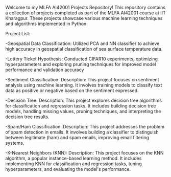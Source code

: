 Welcome to my MLFA AI42001 Projects Repository! This repository contains a collection of projects completed as part of the MLFA AI42001 course at IIT Kharagpur. These projects showcase various machine learning techniques and algorithms implemented in Python.

Project List:

-Geospatial Data Classification: Utilized PCA and NN classifier to achieve high accuracy in geospatial classification of sea
 surface temperature data.

 
-Lottery Ticket Hypothesis: Conducted CIFAR10 experiments, optimizing hyperparameters and exploring pruning
 techniques for improved model performance and validation accuracy

-Sentiment Classification:
Description: This project focuses on sentiment analysis using machine learning. It involves training models to classify text data as positive or negative based on the sentiment expressed.

-Decision Tree:
Description: This project explores decision tree algorithms for classification and regression tasks. It includes building decision tree models, handling missing values, pruning techniques, and interpreting the decision tree results.

-Spam/Ham Classification:
Description: This project addresses the problem of spam detection in emails. It involves building a classifier to distinguish between legitimate (ham) and spam emails, improving email filtering systems.

-K-Nearest Neighbors (KNN):
Description: This project focuses on the KNN algorithm, a popular instance-based learning method. It includes implementing KNN for classification and regression tasks, tuning hyperparameters, and evaluating the model's performance.
